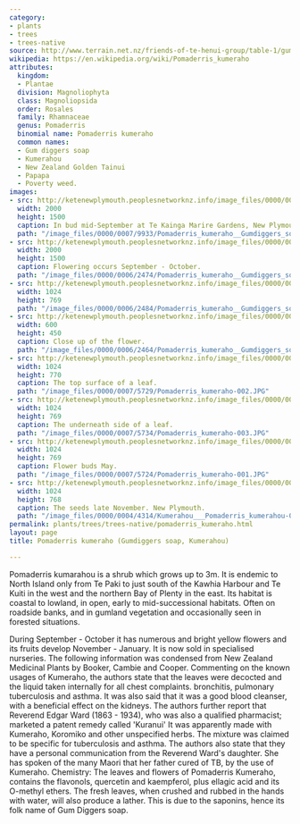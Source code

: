 ```yaml
---
category:
- plants
- trees
- trees-native
source: http://www.terrain.net.nz/friends-of-te-henui-group/table-1/gumdiggers-soap.html
wikipedia: https://en.wikipedia.org/wiki/Pomaderris_kumeraho
attributes:
  kingdom:
  - Plantae
  division: Magnoliophyta
  class: Magnoliopsida
  order: Rosales
  family: Rhamnaceae
  genus: Pomaderris
  binomial name: Pomaderris kumeraho
  common names:
  - Gum diggers soap
  - Kumerahou
  - New Zealand Golden Tainui
  - Papapa
  - Poverty weed.
images:
- src: http://ketenewplymouth.peoplesnetworknz.info/image_files/0000/0007/9933/Pomaderris_kumeraho__Gumdiggers_soap__Kumerahou_.JPG
  width: 2000
  height: 1500
  caption: In bud mid-September at Te Kainga Marire Gardens, New Plymouth.
  path: "/image_files/0000/0007/9933/Pomaderris_kumeraho__Gumdiggers_soap__Kumerahou_.JPG"
- src: http://ketenewplymouth.peoplesnetworknz.info/image_files/0000/0006/2474/Pomaderris_kumeraho__Gumdiggers_soap__Kumerahou__Golden_tainui-004.JPG
  width: 2000
  height: 1500
  caption: Flowering occurs September - October.
  path: "/image_files/0000/0006/2474/Pomaderris_kumeraho__Gumdiggers_soap__Kumerahou__Golden_tainui-004.JPG"
- src: http://ketenewplymouth.peoplesnetworknz.info/image_files/0000/0006/2484/Pomaderris_kumeraho__Gumdiggers_soap__Kumerahou__Golden_tainui-011.JPG
  width: 1024
  height: 769
  path: "/image_files/0000/0006/2484/Pomaderris_kumeraho__Gumdiggers_soap__Kumerahou__Golden_tainui-011.JPG"
- src: http://ketenewplymouth.peoplesnetworknz.info/image_files/0000/0006/2464/Pomaderris_kumeraho__Gumdiggers_soap__Kumerahou__Golden_tainui-001.JPG
  width: 600
  height: 450
  caption: Close up of the flower.
  path: "/image_files/0000/0006/2464/Pomaderris_kumeraho__Gumdiggers_soap__Kumerahou__Golden_tainui-001.JPG"
- src: http://ketenewplymouth.peoplesnetworknz.info/image_files/0000/0007/5729/Pomaderris_kumeraho-002.JPG
  width: 1024
  height: 770
  caption: The top surface of a leaf.
  path: "/image_files/0000/0007/5729/Pomaderris_kumeraho-002.JPG"
- src: http://ketenewplymouth.peoplesnetworknz.info/image_files/0000/0007/5734/Pomaderris_kumeraho-003.JPG
  width: 1024
  height: 769
  caption: The underneath side of a leaf.
  path: "/image_files/0000/0007/5734/Pomaderris_kumeraho-003.JPG"
- src: http://ketenewplymouth.peoplesnetworknz.info/image_files/0000/0007/5724/Pomaderris_kumeraho-001.JPG
  width: 1024
  height: 769
  caption: Flower buds May.
  path: "/image_files/0000/0007/5724/Pomaderris_kumeraho-001.JPG"
- src: http://ketenewplymouth.peoplesnetworknz.info/image_files/0000/0004/4314/Kumerahou___Pomaderris_kumerahou-002.JPG
  width: 1024
  height: 768
  caption: The seeds late November. New Plymouth.
  path: "/image_files/0000/0004/4314/Kumerahou___Pomaderris_kumerahou-002.JPG"
permalink: plants/trees/trees-native/pomaderris_kumeraho.html
layout: page
title: Pomaderris kumeraho (Gumdiggers soap, Kumerahou)

---
```

Pomaderris kumarahou is a shrub which grows up to 3m. It is endemic to North Island only from Te Paki to just south of the Kawhia Harbour and Te Kuiti in the west and the northern Bay of Plenty in the east. Its habitat is coastal to lowland, in open, early to mid-successional habitats. Often on roadside banks, and in gumland vegetation and occasionally seen in forested situations.

During September - October it has numerous and bright yellow flowers and its fruits develop November - January.
It is now sold in specialised nurseries.
The following information was condensed from New Zealand Medicinal Plants by Booker, Cambie and Cooper. Commenting on the known usages of Kumeraho, the authors state that the leaves were decocted and the liquid taken internally for all chest complaints. bronchitis, pulmonary tuberculosis and asthma. It was also said that it was a good blood cleanser, with a beneficial effect on the kidneys. The authors further report that Reverend Edgar Ward (1863 - 1934), who was also a qualified pharmacist; marketed a patent remedy called 'Kuranui' It was apparently made with Kumeraho, Koromiko and other unspecified herbs. The mixture was claimed to be specific for tuberculosis and asthma. The authors also state that they have a personal communication from the Reverend Ward's daughter. She has spoken of the many Maori that her father cured of TB, by the use of Kumeraho.
Chemistry: The leaves and flowers of Pomaderris Kumeraho, contains the flavonols, quercetin and kaempferol, plus ellagic acid and its O-methyl ethers. The fresh leaves, when crushed and rubbed in the hands with water, will also produce a lather. This is due to the saponins, hence its folk name of Gum Diggers soap.

